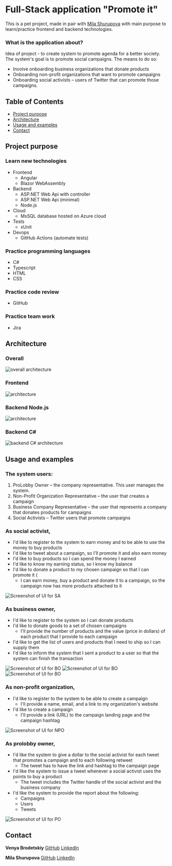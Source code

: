 # Full-Stack application "Promote it"

This is a pet project, made in pair with [Mila Shurupova](https://github.com/milaShurupova) with main purpose to learn/practice frontend and backend technologies.

### What is the application about?

Idea of project - to create system to promote agenda for a better society.
The system's goal is to promote social campaigns. The means to do so:

- Involve onboarding business organizations that donate products
- Onboarding non-profit organizations that want to promote campaigns
- Onboarding social activists – users of Twitter that can promote those campaigns.

## Table of Contents

- [Project purpose](#project-purpose)
- [Architecture](#architecture)
- [Usage and examples](#usage-and-examples)
- [Contact](#contact)

## Project purpose

### Learn new technologies

- Frontend
  - Angular
  - Blazor WebAssembly
- Backend
  - ASP.NET Web Api with controller
  - ASP.NET Web Api (minimal)
  - Node.js
- Cloud
  - MsSQL database hosted on Azure cloud
- Tests
  - xUnit
- Devops
  - GitHub Actions (automate tests)

### Practice programming languages

- C#
- Typescript
- HTML
- CSS

### Practice code review

- GitHub

### Practice team work

- Jira

## Architecture

### Overall

![overall architecture](/Assets/architecture.jpg)

### Frontend

![architecture](/Assets/architecture_frontend.jpg)

### Backend Node.js

![architecture](/Assets/architecture_backend_nodejs.jpg)

### Backend C#

![backend C# architecture](/Assets/architecture_backend_csharp.jpg)

## Usage and examples

### The system users:

1. ProLobby Owner – the company representative. This user manages the system.
2. Non-Profit Organization Representative – the user that creates a campaign
3. Business Company Representative – the user that represents a company that donates products for campaigns
4. Social Activists – Twitter users that promote campaigns

### As social activist,

- I'd like to register to the system to earn money and to be able to use the money to buy products
- I'd like to tweet about a campaign, so I'll promote it and also earn money
- I'd like to buy products so I can spend the money I earned
- I'd like to know my earning status, so I know my balance
- I'd like to donate a product to my chosen campaign so that I can promote it (
    - I can earn money, buy a product and donate it to a campaign, so the campaign now has more products attached to it

![Screenshot of UI for SA](/Assets/sa_balance.jpg)

### As business owner,

- I'd like to register to the system so I can donate products
- I'd like to donate goods to a set of chosen campaigns 
    - I'll provide the number of products and the value (price in dollars) of each product that I provide to each campaign
- I'd like to get the list of users and products that I need to ship so I can supply them
- I'd like to inform the system that I sent a product to a user so that the system can finish the transaction

![Screenshot of UI for BO](/Assets/bo_donate_campaign.jpg)
![Screenshot of UI for BO](/Assets/bo_new_product.jpg)
![Screenshot of UI for BO](/Assets/bo_active_campaigns.jpg)

### As non-profit organization,

- I'd like to register to the system to be able to create a campaign
    - I'll provide a name, email, and a link to my organization's website
- I'd like to create a campaign
    - I'll provide a link (URL) to the campaign landing page and the campaign hashtag

![Screenshot of UI for NPO](/Assets/np_create_campaign.jpg)

### As prolobby owner,

- I'd like the system to give a dollar to the social activist for each tweet that promotes a campaign and to each following retweet
    - The tweet has to have the link and hashtag to the campaign page
- I'd like the system to issue a tweet whenever a social activist uses the points to buy a product 
    - The tweet includes the Twitter handle of the social activist and the business company
- I'd like the system to provide the report about the following:
    - Campaigns
    - Users
    - Tweets

![Screenshot of UI for PO](/Assets/po_report_campaigns.jpg)

## Contact

**Venya Brodetskiy**
[GitHub](https://github.com/VenyaBrodetskiy)
[LinkedIn](https://www.linkedin.com/in/brodetskiyveniamin/)

**Mila Shurupova**
[GitHub](https://github.com/milaShurupova)
[LinkedIn](https://www.linkedin.com/in/liudmilashurupova/)
